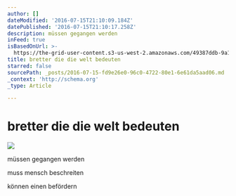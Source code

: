 ```yaml
---
author: []
dateModified: '2016-07-15T21:10:09.184Z'
datePublished: '2016-07-15T21:10:17.258Z'
description: müssen gegangen werden
inFeed: true
isBasedOnUrl: >-
  https://the-grid-user-content.s3-us-west-2.amazonaws.com/49387ddb-9a1b-4633-b5bb-a384599e0039.jpg
title: bretter die die welt bedeuten
starred: false
sourcePath: _posts/2016-07-15-fd9e26e0-96c0-4722-80e1-6e61da5aad06.md
_context: 'http://schema.org'
_type: Article

---
```

# bretter die die welt bedeuten
![](https://the-grid-user-content.s3-us-west-2.amazonaws.com/49387ddb-9a1b-4633-b5bb-a384599e0039.jpg)

müssen gegangen werden

muss mensch beschreiten

können einen befördern